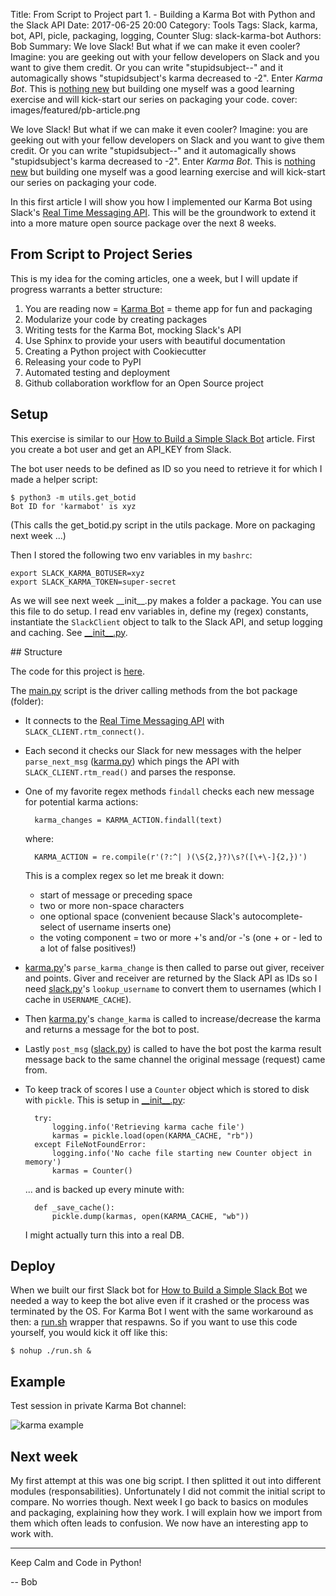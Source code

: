 Title: From Script to Project part 1. - Building a Karma Bot with Python and the Slack API
Date: 2017-06-25 20:00
Category: Tools
Tags: Slack, karma, bot, API, picle, packaging, logging, Counter
Slug: slack-karma-bot
Authors: Bob
Summary: We love Slack! But what if we can make it even cooler? Imagine: you are geeking out with your fellow developers on Slack and you want to give them credit. Or you can write "stupidsubject--" and it automagically shows "stupidsubject's karma decreased to -2". Enter *Karma Bot*. This is [nothing new](https://blog.hipchat.com/2016/05/02/meet-karma-bot/) but building one myself was a good learning exercise and will kick-start our series on packaging your code. 
cover: images/featured/pb-article.png

We love Slack! But what if we can make it even cooler? Imagine: you are geeking out with your fellow developers on Slack and you want to give them credit. Or you can write "stupidsubject--" and it automagically shows "stupidsubject's karma decreased to -2". Enter *Karma Bot*. This is [nothing new](https://blog.hipchat.com/2016/05/02/meet-karma-bot/) but building one myself was a good learning exercise and will kick-start our series on packaging your code. 

In this first article I will show you how I implemented our Karma Bot using Slack's [Real Time Messaging API](https://api.slack.com/rtm). This will be the groundwork to extend it into a more mature open source package over the next 8 weeks.

## From Script to Project Series

This is my idea for the coming articles, one a week, but I will update if progress warrants a better structure: 

1. You are reading now = [Karma Bot](https://github.com/pybites/karmabot) = theme app for fun and packaging
2. Modularize your code by creating packages
3. Writing tests for the Karma Bot, mocking Slack's API
4. Use Sphinx to provide your users with beautiful documentation 
5. Creating a Python project with Cookiecutter
6. Releasing your code to PyPI
7. Automated testing and deployment 
8. Github collaboration workflow for an Open Source project

## Setup

This exercise is similar to our [How to Build a Simple Slack Bot](https://pybit.es/simple-chatbot.html) article. First you create a bot user and get an API_KEY from Slack. 

The bot user needs to be defined as ID so you need to retrieve it for which I made a helper script:

	$ python3 -m utils.get_botid
	Bot ID for 'karmabot' is xyz

(This calls the get_botid.py script in the utils package. More on packaging next week ...)

Then I stored the following two env variables in my `bashrc`:

	export SLACK_KARMA_BOTUSER=xyz
	export SLACK_KARMA_TOKEN=super-secret

As we will see next week \_\_init\_\_.py makes a folder a package. You can use this file to do setup. I read env variables in, define my (regex) constants, instantiate the `SlackClient` object to talk to the Slack API, and setup logging and caching. See [\_\_init\_\_.py](https://github.com/pybites/karmabot/blob/master/bot/__init__.py).

## Structure

The code for this project is [here](https://github.com/pybites/karmabot).

The [main.py](https://github.com/pybites/karmabot/blob/master/main.py) script is the driver calling methods from the bot package (folder):

- It connects to the [Real Time Messaging API](https://api.slack.com/rtm) with `SLACK_CLIENT.rtm_connect()`.

- Each second it checks our Slack for new messages with the helper `parse_next_msg` ([karma.py](https://github.com/pybites/karmabot/blob/master/bot/karma.py)) which pings the API with `SLACK_CLIENT.rtm_read()` and parses the response.

- One of my favorite regex methods `findall` checks each new message for potential karma actions:

		karma_changes = KARMA_ACTION.findall(text)
	
	where: 
		
		KARMA_ACTION = re.compile(r'(?:^| )(\S{2,}?)\s?([\+\-]{2,})')

	This is a complex regex so let me break it down: 
	
	* start of message or preceding space 
	* two or more non-space characters
	* one optional space (convenient because Slack's autocomplete-select of username inserts one)
	* the voting component = two or more +'s and/or -'s (one + or - led to a lot of false positives!)

- [karma.py](https://github.com/pybites/karmabot/blob/master/bot/karma.py)'s `parse_karma_change` is then called to parse out giver, receiver and points. Giver and receiver are returned by the Slack API as IDs so I need [slack.py](https://github.com/pybites/karmabot/blob/master/bot/slack.py)'s `lookup_username` to convert them to usernames (which I cache in `USERNAME_CACHE`).

- Then [karma.py](https://github.com/pybites/karmabot/blob/master/bot/karma.py)'s `change_karma` is called to increase/decrease the karma and returns a message for the bot to post.

- Lastly `post_msg` ([slack.py](https://github.com/pybites/karmabot/blob/master/bot/slack.py)) is called to have the bot post the karma result message back to the same channel the original message (request) came from.

- To keep track of scores I use a `Counter` object which is stored to disk with `pickle`. This is setup in [\_\_init\_\_.py](https://github.com/pybites/karmabot/blob/master/bot/__init__.py):

		try:
			logging.info('Retrieving karma cache file')
			karmas = pickle.load(open(KARMA_CACHE, "rb"))
		except FileNotFoundError:
			logging.info('No cache file starting new Counter object in memory')
			karmas = Counter()

	... and is backed up every minute with:

		def _save_cache():
			pickle.dump(karmas, open(KARMA_CACHE, "wb"))

	I might actually turn this into a real DB.

## Deploy

When we built our first Slack bot for [How to Build a Simple Slack Bot](https://pybit.es/simple-chatbot.html) we needed a way to keep the bot alive even if it crashed or the process was terminated by the OS. For Karma Bot I went with the same workaround as then: a [run.sh](https://github.com/pybites/karmabot/blob/master/run.sh) wrapper that respawns. So if you want to use this code yourself, you would kick it off like this: 

	$ nohup ./run.sh &

## Example

Test session in private Karma Bot channel:

![karma example]({filename}/images/karma_example.png)

## Next week

My first attempt at this was one big script. I then splitted it out into different modules (responsabilities). Unfortunately I did not commit the initial script to compare. No worries though. Next week I go back to basics on modules and packaging, explaining how they work. I will explain how we import from them which often leads to confusion. We now have an interesting app to work with.

---

Keep Calm and Code in Python!

-- Bob
